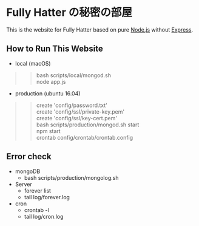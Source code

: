 
# Fully Hatter の秘密の部屋
This is the website for Fully Hatter based on pure [Node.js](https://nodejs.org) without [Express](https://expressjs.com/).

## How to Run This Website
- local (macOS)
>> bash scripts/local/mongod.sh  
>> node app.js

- production (ubuntu 16.04)
>> create 'config/password.txt'  
>> create 'config/ssl/private-key.pem'  
>> create 'config/ssl/key-cert.pem'  
>> bash scripts/production/mongod.sh start  
>> npm start  
>> crontab config/crontab/crontab.config

## Error check
- mongoDB
    - bash scripts/production/mongolog.sh
- Server
    - forever list
    - tail log/forever.log
- cron
    - crontab -l
    - tail log/cron.log
